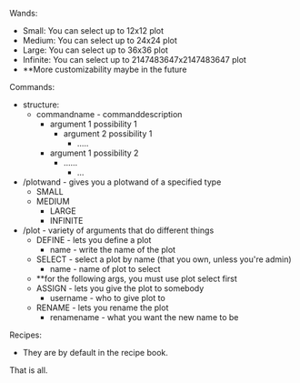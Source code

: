 Wands:<br/>
- Small: You can select up to 12x12 plot<br/>
- Medium: You can select up to 24x24 plot<br/>
- Large: You can select up to 36x36 plot<br/>
- Infinite: You can select up to 2147483647x2147483647 plot<br/>
- **More customizability maybe in the future<br/>

Commands:
- structure:<br/>
	- commandname - commanddescription<br/>
		- argument 1 possibility 1<br/>
			- argument 2 possibility 1<br/>
	 			- .....<br/>
		- argument 1 possibility 2<br/>
			- ......<br/>
				- ...<br/>
- /plotwand - gives you a plotwand of a specified type<br/>
	- SMALL<br/>
  - MEDIUM<br/>
	- LARGE<br/>
 	- INFINITE<br/>
- /plot - variety of arguments that do different things<br/>
	- DEFINE - lets you define a plot<br/>
		- name - write the name of the plot<br/>
	- SELECT - select a plot by name (that you own, unless you're admin)<br/>
 		- name - name of plot to select<br/>
	- **for the following args, you must use plot select first<br/>
 	- ASSIGN - lets you give the plot to somebody<br/>
		- username - who to give plot to<br/>
	- RENAME - lets you rename the plot<br/>
 		- renamename - what you want the new name to be<br/>

Recipes:<br/>
- They are by default in the recipe book.
  
That is all.
